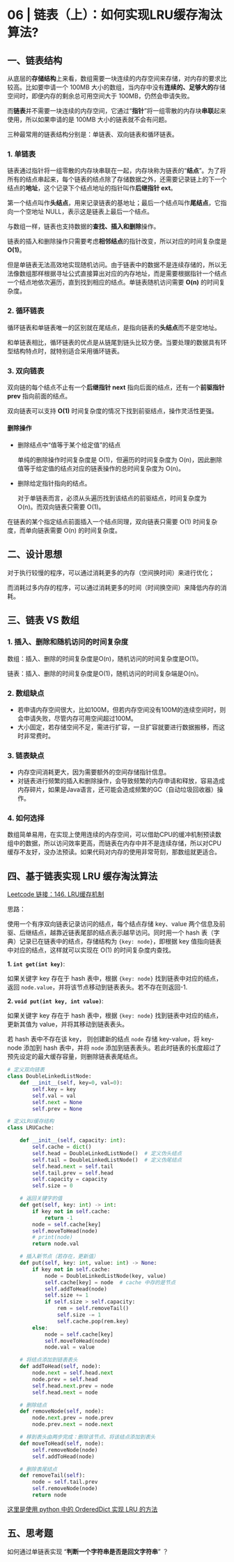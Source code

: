 # 06 | 链表（上）：如何实现LRU缓存淘汰算法?


## 一、链表结构

从底层的**存储结构**上来看，数组需要一块连续的内存空间来存储，对内存的要求比较高。比如要申请一个 100MB 大小的数组，当内存中没有**连续的、足够大的**存储空间时，即便内存的剩余总可用空间大于 100MB，仍然会申请失败。

而**链表**并不需要一块连续的内存空间，它通过“**指针**”将一组零散的内存块**串联**起来使用，所以如果申请的是 100MB 大小的链表就不会有问题。

三种最常用的链表结构分别是：单链表、双向链表和循环链表。


### 1. 单链表
链表通过指针将一组零散的内存块串联在一起，内存块称为链表的“**结点**”。为了将所有的结点串起来，每个链表的结点除了存储数据之外，还需要记录链上的下一个结点的**地址**，这个记录下个结点地址的指针叫作**后继指针 ext**。

第一个结点叫作**头结点**，用来记录链表的基地址；最后一个结点叫作**尾结点**，它指向一个空地址 NULL，表示这是链表上最后一个结点。

与数组一样，链表也支持数据的**查找、插入和删除**操作。

链表的插入和删除操作只需要考虑**相邻结点**的指针改变，所以对应的时间复杂度是 **O(1)**。

但是单链表无法高效地实现随机访问。由于链表中的数据不是连续存储的，所以无法像数组那样根据寻址公式直接算出对应的内存地址，而是需要根据指针一个结点一个结点地依次遍历，直到找到相应的结点。单链表随机访问需要 **O(n)** 的时间复杂度。

### 2. 循环链表
循环链表和单链表唯一的区别就在尾结点，是指向链表的**头结点**而不是空地址。

和单链表相比，循环链表的优点是从链尾到链头比较方便。当要处理的数据具有环型结构特点时，就特别适合采用循环链表。

### 3. 双向链表

双向链的每个结点不止有一个**后继指针 next** 指向后面的结点，还有一个**前驱指针 prev** 指向前面的结点。

双向链表可以支持 **O(1)** 时间复杂度的情况下找到前驱结点，操作灵活性更强。

#### 删除操作

- 删除结点中“值等于某个给定值”的结点
  
  单纯的删除操作时间复杂度是 O(1)，但遍历的时间复杂度为 O(n)，因此删除值等于给定值的结点对应的链表操作的总时间复杂度为 O(n)。

- 删除给定指针指向的结点。
  
  对于单链表而言，必须从头遍历找到该结点的前驱结点，时间复杂度为 O(n)。而双向链表只需要 O(1)。

在链表的某个指定结点前面插入一个结点同理，双向链表只需要 O(1) 时间复杂度，而单向链表需要 O(n) 的时间复杂度。


## 二、设计思想

对于执行较慢的程序，可以通过消耗更多的内存（空间换时间）来进行优化；

而消耗过多内存的程序，可以通过消耗更多的时间（时间换空间）来降低内存的消耗。


## 三、链表 VS 数组

### 1. 插入、删除和随机访问的时间复杂度
数组：插入、删除的时间复杂度是O(n)，随机访问的时间复杂度是O(1)。

链表：插入、删除的时间复杂度是O(1)，随机访问的时间复杂端是O(n)。

### 2. 数组缺点
- 若申请内存空间很大，比如100M，但若内存空间没有100M的连续空间时，则会申请失败，尽管内存可用空间超过100M。
- 大小固定，若存储空间不足，需进行扩容，一旦扩容就要进行数据搬移，而这时非常费时。

### 3. 链表缺点
- 内存空间消耗更大，因为需要额外的空间存储指针信息。
- 对链表进行频繁的插入和删除操作，会导致频繁的内存申请和释放，容易造成内存碎片，如果是Java语言，还可能会造成频繁的GC（自动垃圾回收器）操作。

### 4. 如何选择
数组简单易用，在实现上使用连续的内存空间，可以借助CPU的缓冲机制预读数组中的数据，所以访问效率更高，而链表在内存中并不是连续存储，所以对CPU缓存不友好，没办法预读。如果代码对内存的使用非常苛刻，那数组就更适合。


## 四、基于链表实现 LRU 缓存淘汰算法

[Leetcode 链接：146. LRU缓存机制](https://leetcode-cn.com/problems/lru-cache/)

思路：

使用一个有序双向链表记录访问的结点，每个结点存储 key、value 两个信息及前驱、后继结点，越靠近链表尾部的结点表示越早访问。同时用一个 hash 表（字典）记录已在链表中的结点，存储结构为 `{key: node}`，即根据 key 值指向链表中对应的结点，这样就可以实现在 O(1) 的时间复杂度内查找。

**1. `int get(int key)`**: 

如果关键字 key 存在于 hash 表中，根据 `{key: node}` 找到链表中对应的结点，返回 `node.value`，并将该节点移动到链表表头。若不存在则返回-1.

**2. `void put(int key, int value)`**: 

如果关键字 key 存在于 hash 表中，根据 `{key: node}` 找到链表中对应的结点，更新其值为 value，并将其移动到链表表头。

若 hash 表中不存在该 key， 则创建新的结点 `node` 存储 key-value，将 key-node 添加到 hash 表中，并将 `node` 添加到链表表头。若此时链表的长度超过了预先设定的最大缓存容量，则删除链表表尾结点。


```py
# 定义双向链表
class DoubleLinkedListNode:
    def __init__(self, key=0, val=0):
        self.key = key
        self.val = val
        self.next = None
        self.prev = None

# 定义LRU缓存结构
class LRUCache:

    def __init__(self, capacity: int):
        self.cache = dict()
        self.head = DoubleLinkedListNode()  # 定义伪头结点
        self.tail = DoubleLinkedListNode()  # 定义伪尾结点
        self.head.next = self.tail
        self.tail.prev = self.head
        self.capacity = capacity
        self.size = 0

    # 返回关键字的值
    def get(self, key: int) -> int:
        if key not in self.cache:
            return -1
        node = self.cache[key]
        self.moveToHead(node)
        # print(node)
        return node.val

    # 插入新节点（若存在，更新值）
    def put(self, key: int, value: int) -> None:
        if key not in self.cache:
            node = DoubleLinkedListNode(key, value)
            self.cache[key] = node  # cache 中存的是节点
            self.addToHead(node)
            self.size += 1
            if self.size > self.capacity:
                rem = self.removeTail()
                self.size -= 1
                self.cache.pop(rem.key)
        else:
            node = self.cache[key]
            self.moveToHead(node)
            node.val = value

    # 将结点添加到链表表头
    def addToHead(self, node):
        node.next = self.head.next
        node.prev = self.head
        self.head.next.prev = node
        self.head.next = node

    # 删除结点
    def removeNode(self, node):
        node.next.prev = node.prev
        node.prev.next = node.next

    # 移到表头由两步完成：删除该节点、将该结点添加到表头
    def moveToHead(self, node):
        self.removeNode(node)
        self.addToHead(node)

    # 删除表尾结点
    def removeTail(self):
        node = self.tail.prev
        self.removeNode(node)
        return node
```

[这里是使用 python 中的 OrderedDict 实现 LRU 的方法](https://note.youdao.com/ynoteshare1/index.html?id=7c09b32c92ba85db01c355c6ba2887c3&type=note)


## 五、思考题

如何通过单链表实现 “**判断一个字符串是否是回文字符串**” ？

